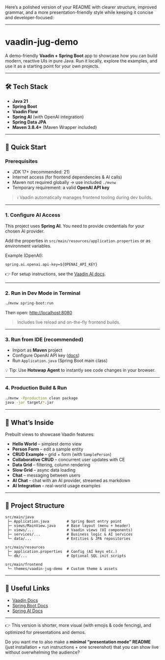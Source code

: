 Here’s a polished version of your README with clearer structure, improved grammar, and a more presentation-friendly style while keeping it concise and developer-focused:

---

# vaadin-jug-demo

A demo-friendly **Vaadin + Spring Boot** app to showcase how you can build modern, reactive UIs in pure Java.
Run it locally, explore the examples, and use it as a starting point for your own projects.

---

## 🛠 Tech Stack

* **Java 21**
* **Spring Boot**
* **Vaadin Flow**
* **Spring AI** (with OpenAI integration)
* **Spring Data JPA**
* **Maven 3.8.4+** (Maven Wrapper included)

---

## 🚀 Quick Start

### Prerequisites

* JDK 17+ (recommended: 21)
* Internet access (for frontend dependencies & AI calls)
* Maven not required globally → use included `./mvnw`
* Temporary requirement: a valid **OpenAI API key**

> ℹ️ Vaadin automatically manages frontend tooling during dev builds.

---

### 1. Configure AI Access

This project uses **Spring AI**. You need to provide credentials for your chosen AI provider.

Add the properties in `src/main/resources/application.properties` or as environment variables.

Example (OpenAI):

```properties
spring.ai.openai.api-key=${OPENAI_API_KEY}
```

👉 For setup instructions, see the [Vaadin AI docs](https://vaadin.com/docs/latest/building-apps/ai/technical-setup).

---

### 2. Run in Dev Mode in Terminal

```bash
./mvnw spring-boot:run
```

Then open: [http://localhost:8080](http://localhost:8080)

> Includes live reload and on-the-fly frontend builds.

---

### 3. Run from IDE (recommended)

* Import as **Maven** project
* Configure OpenAI API key ([docs](https://vaadin.com/docs/latest/building-apps/ai/technical-setup/ide))
* Run `Application.java` (Spring Boot main class)

💡 Tip: Use **Hotswap Agent** to instantly see code changes in your browser.

---

### 4. Production Build & Run

```bash
./mvnw -Pproduction clean package
java -jar target/*.jar
```

---

## 📖 What’s Inside

Prebuilt views to showcase Vaadin features:

* **Hello World** – simplest demo view
* **Person Form** – edit a sample entity
* **CRUD Example** – grid + form (with `SamplePerson`)
* **Collaborative CRUD** – concurrent user updates with CE
* **Data Grid** – filtering, column rendering
* **Slow Grid** – async data loading
* **Chat** – messaging between users
* **AI Chat** – chat with an AI provider, streamed as markdown
* **AI Integration** – real-world usage examples

---

## 📂 Project Structure

```
src/main/java
 ├─ Application.java        # Spring Boot entry point
 ├─ views/MainView.java     # Base layout (menu + header)
 ├─ views/...               # Vaadin views (UI components)
 ├─ services/...            # Business logic & AI services
 └─ data/...                # Entities & JPA repositories

src/main/resources
 ├─ application.properties  # Config (AI keys etc.)
 └─ db/...                  # Optional SQL init scripts

src/main/frontend
 └─ themes/vaadin-jug-demo  # Custom theme & assets
```

---

## 🔗 Useful Links

* [Vaadin Docs](https://vaadin.com/docs)
* [Spring Boot Docs](https://docs.spring.io/spring-boot/docs/current/reference/html/)
* [Spring AI Docs](https://docs.spring.io/spring-ai/reference/)

---

👉 This version is shorter, more visual (with emojis & code fencing), and optimized for presentations and demos.

Do you want me to also make a **minimal “presentation mode” README** (just installation + run instructions + one screenshot) that you can show live without overwhelming the audience?
